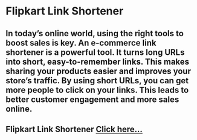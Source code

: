 # Flipkart Link Shortener
## In today’s online world, using the right tools to boost sales is key. An e-commerce link shortener is a powerful tool. It turns long URLs into short, easy-to-remember links. This makes sharing your products easier and improves your store’s traffic. By using short URLs, you can get more people to click on your links. This leads to better customer engagement and more sales online.
## Flipkart Link Shortener [Click here...](https://techinbengali.com/websites-link-shortener-free/)
